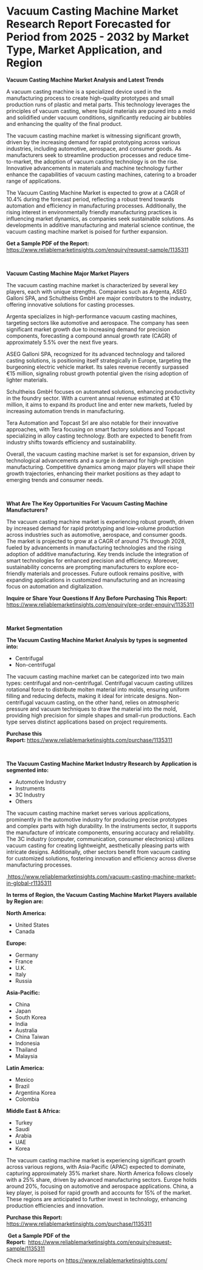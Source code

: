 <p><h1>Vacuum Casting Machine Market Research Report Forecasted for Period from 2025 -  2032 by Market Type, Market Application, and Region</h1></p><p><strong>Vacuum Casting Machine Market Analysis and Latest Trends</strong></p>
<p><p>A vacuum casting machine is a specialized device used in the manufacturing process to create high-quality prototypes and small production runs of plastic and metal parts. This technology leverages the principles of vacuum casting, where liquid materials are poured into a mold and solidified under vacuum conditions, significantly reducing air bubbles and enhancing the quality of the final product. </p><p>The vacuum casting machine market is witnessing significant growth, driven by the increasing demand for rapid prototyping across various industries, including automotive, aerospace, and consumer goods. As manufacturers seek to streamline production processes and reduce time-to-market, the adoption of vacuum casting technology is on the rise. Innovative advancements in materials and machine technology further enhance the capabilities of vacuum casting machines, catering to a broader range of applications. </p><p>The Vacuum Casting Machine Market is expected to grow at a CAGR of 10.4% during the forecast period, reflecting a robust trend towards automation and efficiency in manufacturing processes. Additionally, the rising interest in environmentally friendly manufacturing practices is influencing market dynamics, as companies seek sustainable solutions. As developments in additive manufacturing and material science continue, the vacuum casting machine market is poised for further expansion.</p></p>
<p><strong>Get a Sample PDF of the Report:&nbsp;</strong> <a href="https://www.reliablemarketinsights.com/enquiry/request-sample/1135311?utm_campaign=3274&utm_medium=2&utm_source=Github&utm_content=ia&utm_term=09042025&utm_id=vacuum-casting-machine">https://www.reliablemarketinsights.com/enquiry/request-sample/1135311</a></p>
<p>&nbsp;</p>
<p><strong>Vacuum Casting Machine Major Market Players</strong></p>
<p><p>The vacuum casting machine market is characterized by several key players, each with unique strengths. Companies such as Argenta, ASEG Galloni SPA, and Schultheiss GmbH are major contributors to the industry, offering innovative solutions for casting processes.</p><p>Argenta specializes in high-performance vacuum casting machines, targeting sectors like automotive and aerospace. The company has seen significant market growth due to increasing demand for precision components, forecasting a compound annual growth rate (CAGR) of approximately 5.5% over the next five years. </p><p>ASEG Galloni SPA, recognized for its advanced technology and tailored casting solutions, is positioning itself strategically in Europe, targeting the burgeoning electric vehicle market. Its sales revenue recently surpassed €15 million, signaling robust growth potential given the rising adoption of lighter materials.</p><p>Schultheiss GmbH focuses on automated solutions, enhancing productivity in the foundry sector. With a current annual revenue estimated at €10 million, it aims to expand its product line and enter new markets, fueled by increasing automation trends in manufacturing.</p><p>Tera Automation and Topcast Srl are also notable for their innovative approaches, with Tera focusing on smart factory solutions and Topcast specializing in alloy casting technology. Both are expected to benefit from industry shifts towards efficiency and sustainability.</p><p>Overall, the vacuum casting machine market is set for expansion, driven by technological advancements and a surge in demand for high-precision manufacturing. Competitive dynamics among major players will shape their growth trajectories, enhancing their market positions as they adapt to emerging trends and consumer needs.</p></p>
<p>&nbsp;</p>
<p><strong>What Are The Key Opportunities For Vacuum Casting Machine Manufacturers?</strong></p>
<p><p>The vacuum casting machine market is experiencing robust growth, driven by increased demand for rapid prototyping and low-volume production across industries such as automotive, aerospace, and consumer goods. The market is projected to grow at a CAGR of around 7% through 2028, fueled by advancements in manufacturing technologies and the rising adoption of additive manufacturing. Key trends include the integration of smart technologies for enhanced precision and efficiency. Moreover, sustainability concerns are prompting manufacturers to explore eco-friendly materials and processes. Future outlook remains positive, with expanding applications in customized manufacturing and an increasing focus on automation and digitalization.</p></p>
<p><strong>Inquire or Share Your Questions If Any Before Purchasing This Report:</strong> <a href="https://www.reliablemarketinsights.com/enquiry/pre-order-enquiry/1135311?utm_campaign=3274&utm_medium=2&utm_source=Github&utm_content=ia&utm_term=09042025&utm_id=vacuum-casting-machine">https://www.reliablemarketinsights.com/enquiry/pre-order-enquiry/1135311</a></p>
<p>&nbsp;</p>
<p><strong>Market Segmentation</strong></p>
<p><strong>The Vacuum Casting Machine Market Analysis by types is segmented into:</strong></p>
<p><ul><li>Centrifugal</li><li>Non-centrifugal</li></ul></p>
<p><p>The vacuum casting machine market can be categorized into two main types: centrifugal and non-centrifugal. Centrifugal vacuum casting utilizes rotational force to distribute molten material into molds, ensuring uniform filling and reducing defects, making it ideal for intricate designs. Non-centrifugal vacuum casting, on the other hand, relies on atmospheric pressure and vacuum techniques to draw the material into the mold, providing high precision for simple shapes and small-run productions. Each type serves distinct applications based on project requirements.</p></p>
<p><strong>Purchase this Report:&nbsp;</strong><a href="https://www.reliablemarketinsights.com/purchase/1135311?utm_campaign=3274&utm_medium=2&utm_source=Github&utm_content=ia&utm_term=09042025&utm_id=vacuum-casting-machine">https://www.reliablemarketinsights.com/purchase/1135311</a></p>
<p>&nbsp;</p>
<p><strong>The Vacuum Casting Machine Market Industry Research by Application is segmented into:</strong></p>
<p><ul><li>Automotive Industry</li><li>Instruments</li><li>3C Industry</li><li>Others</li></ul></p>
<p><p>The vacuum casting machine market serves various applications, prominently in the automotive industry for producing precise prototypes and complex parts with high durability. In the instruments sector, it supports the manufacture of intricate components, ensuring accuracy and reliability. The 3C industry (computer, communication, consumer electronics) utilizes vacuum casting for creating lightweight, aesthetically pleasing parts with intricate designs. Additionally, other sectors benefit from vacuum casting for customized solutions, fostering innovation and efficiency across diverse manufacturing processes.</p></p>
<p><a href="https://www.reliablemarketinsights.com/vacuum-casting-machine-market-in-global-r1135311?utm_campaign=3274&utm_medium=2&utm_source=Github&utm_content=ia&utm_term=09042025&utm_id=vacuum-casting-machine">&nbsp;https://www.reliablemarketinsights.com/vacuum-casting-machine-market-in-global-r1135311</a></p>
<p><strong>In terms of Region, the Vacuum Casting Machine Market Players available by Region are:</strong></p>
<p>
    <p> <strong> North America: </strong>
        <ul>
            <li>United States</li>
            <li>Canada</li>
        </ul>
        </p> 
    <p> <strong> Europe: </strong>
        <ul>
            <li>Germany</li>
            <li>France</li>
            <li>U.K.</li>
            <li>Italy</li>
            <li>Russia</li>
        </ul>
        </p> 
    <p> <strong> Asia-Pacific: </strong>
        <ul>
            <li>China</li>
            <li>Japan</li>
            <li>South Korea</li>
            <li>India</li>
            <li>Australia</li>
            <li>China Taiwan</li>
            <li>Indonesia</li>
            <li>Thailand</li>
            <li>Malaysia</li>
        </ul>
        </p> 
    <p> <strong> Latin America: </strong>
        <ul>
            <li>Mexico</li>
            <li>Brazil</li>
            <li>Argentina Korea</li>
            <li>Colombia</li>
        </ul>
        </p> 
    <p> <strong> Middle East & Africa: </strong>
        <ul>
            <li>Turkey</li>
            <li>Saudi</li>
            <li>Arabia</li>
            <li>UAE</li>
            <li>Korea</li>
        </ul>
    </p>
    </p>
<p><p>The vacuum casting machine market is experiencing significant growth across various regions, with Asia-Pacific (APAC) expected to dominate, capturing approximately 35% market share. North America follows closely with a 25% share, driven by advanced manufacturing sectors. Europe holds around 20%, focusing on automotive and aerospace applications. China, a key player, is poised for rapid growth and accounts for 15% of the market. These regions are anticipated to further invest in technology, enhancing production efficiencies and innovation.</p></p>
<p><strong>Purchase this Report: </strong><a href="https://www.reliablemarketinsights.com/purchase/1135311?utm_campaign=3274&utm_medium=2&utm_source=Github&utm_content=ia&utm_term=09042025&utm_id=vacuum-casting-machine">https://www.reliablemarketinsights.com/purchase/1135311</a></p>
<p>&nbsp;<strong>Get a Sample PDF of the Report:&nbsp;&nbsp;</strong><a href="https://www.reliablemarketinsights.com/enquiry/request-sample/1135311?utm_campaign=3274&utm_medium=2&utm_source=Github&utm_content=ia&utm_term=09042025&utm_id=vacuum-casting-machine">https://www.reliablemarketinsights.com/enquiry/request-sample/1135311</a></p>
<p><strong></strong></p>
<p>Check more reports on <a href="https://www.reliablemarketinsights.com/?utm_campaign=3274&utm_medium=2&utm_source=Github&utm_content=ia&utm_term=09042025&utm_id=vacuum-casting-machine">https://www.reliablemarketinsights.com/</a></p>
